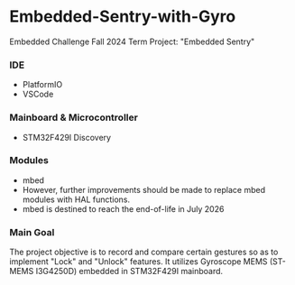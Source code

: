 # Embedded-Sentry-with-Gyro
Embedded Challenge Fall 2024 Term Project: "Embedded Sentry"

### IDE
- PlatformIO
- VSCode

### Mainboard & Microcontroller
- STM32F429I Discovery

### Modules
- mbed
- However, further improvements should be made to replace mbed modules with HAL functions.
- mbed is destined to reach the end-of-life in July 2026

### Main Goal
The project objective is to record and compare certain gestures so as to implement "Lock" and "Unlock" features.
It utilizes Gyroscope MEMS (ST-MEMS I3G4250D) embedded in STM32F429I mainboard.
